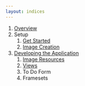 ```yaml
---
layout: indices
---
```


1. [Overview]({{site.baseurl}}/index)
1. Setup
    1. [Get Started]({{site.baseurl}}/pages/setup/get-started)
    1. [Image Creation]({{site.baseurl}}/pages/setup/create-images)
1. [Developing the Application]({{site.baseurl}}/pages/developing/intro)
    1. [Image Resources]({{site.baseurl}}/pages/developing/image-resources)
    1. [Views]({{site.baseurl}}/pages/developing/views)
    1. To Do Form
    1. Framesets